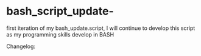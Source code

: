 # bash_script_update-
first iteration of my bash_update.script, I will continue to develop this script as my programming skills develop in BASH 

Changelog:

